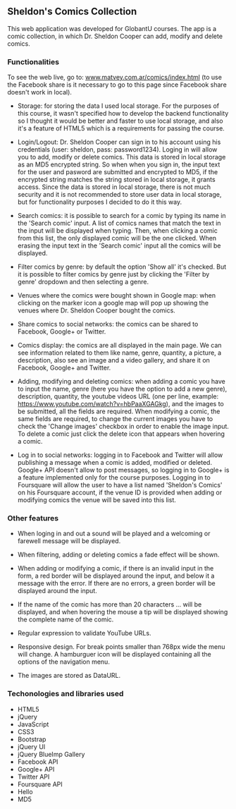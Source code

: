 ## Sheldon's Comics Collection

This web application was developed for GlobantU courses. The app is a comic collection, in which Dr. Sheldon Cooper can add, modify and delete comics.

### Functionalities

To see the web live, go to: www.matvey.com.ar/comics/index.html (to use the Facebook share is it necessary to go to this page since Facebook share doesn't work in local).

- Storage: for storing the data I used local storage. For the purposes of this course, it wasn't specified how to develop the backend functionality so I thought it would be better and faster to use local storage, and also it's a feature of HTML5 which is a requirements for passing the course.

- Login/Logout: Dr. Sheldon Cooper can sign in to his account using his credentials (user: sheldon, pass: password1234). Loging in will allow you to add, modify or delete comics. This data is stored in local storage as an MD5 encrypted string. So when when you sign in, the input text for the user and pasword are submitted and encrypted to MD5, if the encrypted string matches the string stored in local storage, it grants access. Since the data is stored in local storage, there is not much security and it is not recommended to store user data in local storage, but for functionality purposes I decided to do it this way.

- Search comics: it is possible to search for a comic by typing its name in the 'Search comic' input. A list of comics names that match the text in the input will be displayed when typing. Then, when clicking a comic from this list, the only displayed comic will be the one clicked. When erasing the input text in the 'Search comic' input all the comics will be displayed.

- Filter comics by genre: by default the option 'Show all' it's checked. But it is possible to filter comics by genre just by clicking the 'Filter by genre' dropdown and then selecting a genre.

- Venues where the comics were bought shown in Google map: when clicking on the marker icon a google map will pop up showing the venues where Dr. Sheldon Cooper bought the comics.

- Share comics to social networks: the comics can be shared to Facebook, Google+ or Twitter.

- Comics display: the comics are all displayed in the main page. We can see information related to them like name, genre, quantity, a picture, a description, also see an image and a video gallery, and share it on Facebook, Google+ and Twitter.

- Adding, modifying and deleting comics: when adding a comic you have to input the name, genre (here you have the option to add a new genre), description, quantity, the youtube videos URL (one per line, example: https://www.youtube.com/watch?v=hbPaaXGAGkg), and the images to be submitted, all the fields are required. When modifying a comic, the same fields are required, to change the current images you have to check the 'Change images' checkbox in order to enable the image input. To delete a comic just click the delete icon that appears when hovering a comic.

- Log in to social networks: logging in to Facebook and Twitter will allow publishing a message when a comic is added, modified or deleted. Google+ API doesn't allow to post messages, so logging in to Google+ is a feature implemented only for the course purposes. Logging in to Foursquare will allow the user to have a list named 'Sheldon's Comics' on his Foursquare account, if the venue ID is provided when adding or modifying comics the venue will be saved into this list.

### Other features

- When loging in and out a sound will be played and a welcoming or farewell message will be displayed.

- When filtering, adding or deleting comics a fade effect will be shown.

- When adding or modifying a comic, if there is an invalid input in the form, a red border will be displayed around the input, and below it a message with the error. If there are no errors, a green border will be displayed around the input.

- If the name of the comic has more than 20 characters ... will be displayed, and when hovering the mouse a tip will be displayed showing the complete name of the comic.

- Regular expression to validate YouTube URLs.

- Responsive design. For break points smaller than 768px wide the menu will change. A hamburguer icon will be displayed containing all the options of the navigation menu.

- The images are stored as DataURL.

### Techonologies and libraries used

- HTML5
- jQuery
- JavaScript
- CSS3
- Bootstrap
- jQuery UI
- jQuery BlueImp Gallery
- Facebook API
- Google+ API
- Twitter API
- Foursquare API
- Hello
- MD5
